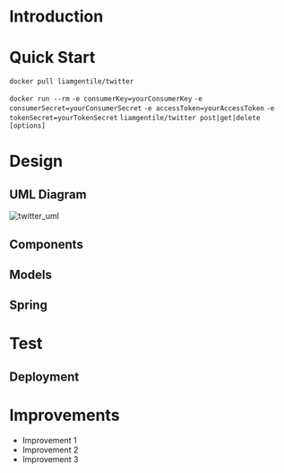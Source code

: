 # Introduction

# Quick Start

`docker pull liamgentile/twitter`

`docker run --rm`
`-e consumerKey=yourConsumerKey`
`-e consumerSecret=yourConsumerSecret`
`-e accessToken=yourAccessToken`
`-e tokenSecret=yourTokenSecret`
`liamgentile/twitter post|get|delete [options]`

# Design

## UML Diagram

![twitter_uml](https://user-images.githubusercontent.com/80293145/146214683-49547761-8d79-47a7-9a2d-2e722135ffc6.png)


## Components

## Models

## Spring

# Test

## Deployment

# Improvements

- Improvement 1
- Improvement 2
- Improvement 3
